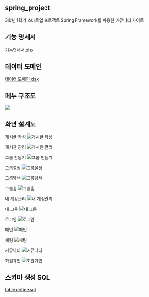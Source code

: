 ## spring_project
3학년 1학기 스타트업 프로젝트 Spring Framework를 이용한 커뮤니티 사이트 


## 기능 명세서

[기능명세서.xlsx](doc/기능명세서.xlsx)

## 데이터 도메인

[데이터 도메인.xlsx](doc/데이터%20도메인.xlsx)

## 메뉴 구조도

<img width="" height="" src='doc/메뉴구조도.PNG'></img>
## 화면 설계도

게시글 작성
![게시글 작성](doc/화면설계도/게시글작성.png)

게시판 관리
![게시판 관리](doc/화면설계도/게시판관리.png)

그룹 만들기
![그룹 만들기](doc/화면설계도/그룹만들기.png)

그룹설정
![그룹설정](doc/화면설계도/그룹설정.png)

그룹탐색
![그룹탐색](doc/화면설계도/그룹탐색.png)

그룹홈
![그룹홈](doc/화면설계도/그룹홈.png)

내 계정관리
![내 계정관리](doc/화면설계도/내계정관리.png)

내 그룹
![내 그룹](doc/화면설계도/내그룹.png)

로그인
![로그인](doc/화면설계도/로그인.png)

메인
![메인](doc/화면설계도/메인.png)

채팅
![채팅](doc/화면설계도/채팅.png)

커뮤니티
![커뮤니티](doc/화면설계도/커뮤니티.png)

회원가입
![회원가입](doc/화면설계도/회원가입.png)

## 스키마 생성 SQL

[table define.sql](doc/table%20define.sql)
